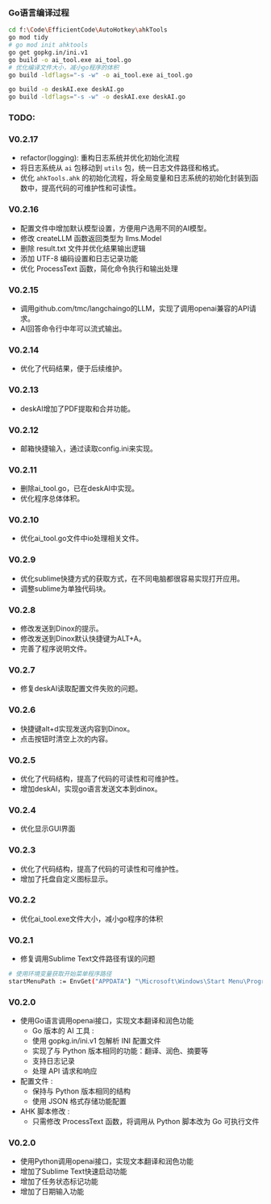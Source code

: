 ### Go语言编译过程
```bash
cd f:\Code\EfficientCode\AutoHotkey\ahkTools
go mod tidy
# go mod init ahktools
go get gopkg.in/ini.v1
go build -o ai_tool.exe ai_tool.go
# 优化编译文件大小，减小go程序的体积
go build -ldflags="-s -w" -o ai_tool.exe ai_tool.go 

go build -o deskAI.exe deskAI.go
go build -ldflags="-s -w" -o deskAI.exe deskAI.go
```


### TODO:


### V0.2.17
- refactor(logging): 重构日志系统并优化初始化流程
- 将日志系统从 `ai` 包移动到 `utils` 包，统一日志文件路径和格式。
- 优化 `ahkTools.ahk` 的初始化流程，将全局变量和日志系统的初始化封装到函数中，提高代码的可维护性和可读性。
### V0.2.16
- 配置文件中增加默认模型设置，方便用户选用不同的AI模型。
- 修改 createLLM 函数返回类型为 llms.Model
- 删除 result.txt 文件并优化结果输出逻辑
- 添加 UTF-8 编码设置和日志记录功能
- 优化 ProcessText 函数，简化命令执行和输出处理
### V0.2.15
- 调用github.com/tmc/langchaingo的LLM，实现了调用openai兼容的API请求。
- AI回答命令行中年可以流式输出。
### V0.2.14
- 优化了代码结果，便于后续维护。
### V0.2.13
- deskAI增加了PDF提取和合并功能。
### V0.2.12
- 邮箱快捷输入，通过读取config.ini来实现。

### V0.2.11
- 删除ai_tool.go，已在deskAI中实现。
- 优化程序总体体积。

### V0.2.10
- 优化ai_tool.go文件中io处理相关文件。

### V0.2.9
- 优化sublime快捷方式的获取方式，在不同电脑都很容易实现打开应用。
- 调整sublime为单独代码块。

### V0.2.8
- 修改发送到Dinox的提示。
- 修改发送到Dinox默认快捷键为ALT+A。
- 完善了程序说明文件。

### V0.2.7
- 修复deskAI读取配置文件失败的问题。

### V0.2.6
- 快捷键alt+d实现发送内容到Dinox。
- 点击按钮时清空上次的内容。

### V0.2.5
- 优化了代码结构，提高了代码的可读性和可维护性。
- 增加deskAI，实现go语言发送文本到dinox。


### V0.2.4
- 优化显示GUI界面

### V0.2.3
- 优化了代码结构，提高了代码的可读性和可维护性。
- 增加了托盘自定义图标显示。

### V0.2.2
- 优化ai_tool.exe文件大小，减小go程序的体积
### V0.2.1
- 修复调用Sublime Text文件路径有误的问题
```bash
# 使用环境变量获取开始菜单程序路径
startMenuPath := EnvGet("APPDATA") "\Microsoft\Windows\Start Menu\Programs\Sublime Text.lnk"
```

### V0.2.0
- 使用Go语言调用openai接口，实现文本翻译和润色功能
    - Go 版本的 AI 工具 :
    - 使用 gopkg.in/ini.v1 包解析 INI 配置文件
    - 实现了与 Python 版本相同的功能：翻译、润色、摘要等
    - 支持日志记录
    - 处理 API 请求和响应
- 配置文件 :
    - 保持与 Python 版本相同的结构
    - 使用 JSON 格式存储功能配置
- AHK 脚本修改 :
    - 只需修改 ProcessText 函数，将调用从 Python 脚本改为 Go 可执行文件

### V0.2.0
- 使用Python调用openai接口，实现文本翻译和润色功能
- 增加了Sublime Text快速启动功能
- 增加了任务状态标记功能
- 增加了日期输入功能